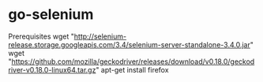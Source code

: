 # go-selenium

Prerequisites
wget "http://selenium-release.storage.googleapis.com/3.4/selenium-server-standalone-3.4.0.jar"
wget "https://github.com/mozilla/geckodriver/releases/download/v0.18.0/geckodriver-v0.18.0-linux64.tar.gz"
apt-get install firefox
